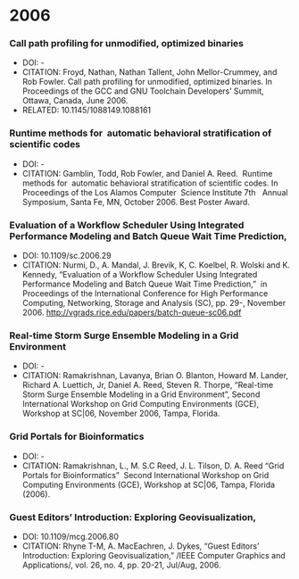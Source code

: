 # 2006

### Call path profiling for unmodified, optimized binaries
- DOI: -
- CITATION: Froyd, Nathan, Nathan Tallent, John Mellor-Crummey, and Rob Fowler. Call path profiling for unmodified, optimized binaries. In Proceedings of the GCC and GNU Toolchain Developers’ Summit, Ottawa, Canada, June 2006.
- RELATED: 10.1145/1088149.1088161

### Runtime methods for  automatic behavioral stratification of scientific codes
- DOI: -
- CITATION: Gamblin, Todd, Rob Fowler, and Daniel A. Reed.  Runtime methods for  automatic behavioral stratification of scientific codes. In Proceedings of the Los Alamos Computer  Science Institute 7th   Annual Symposium, Santa Fe, MN, October 2006. Best Poster Award.

### Evaluation of a Workflow Scheduler Using Integrated Performance Modeling and Batch Queue Wait Time Prediction,
- DOI: 10.1109/sc.2006.29 
- CITATION: Nurmi, D., A. Mandal, J. Brevik, K, C. Koelbel, R. Wolski and K. Kennedy, “Evaluation of a Workflow Scheduler Using Integrated Performance Modeling and Batch Queue Wait Time Prediction,”  in Proceedings of the International Conference for High Performance Computing, Networking, Storage and Analysis (SC), pp. 29-, November 2006. http://vgrads.rice.edu/papers/batch-queue-sc06.pdf

### Real-time Storm Surge Ensemble Modeling in a Grid Environment
- DOI: -
- CITATION: Ramakrishnan, Lavanya, Brian O. Blanton, Howard M. Lander, Richard A. Luettich, Jr, Daniel A. Reed, Steven R. Thorpe, “Real-time Storm Surge Ensemble Modeling in a Grid Environment”, Second International Workshop on Grid Computing Environments (GCE), Workshop at SC|06, November 2006, Tampa, Florida.

### Grid Portals for Bioinformatics
- DOI: -
- CITATION: Ramakrishnan, L., M. S.C Reed, J. L. Tilson, D. A. Reed “Grid Portals for Bioinformatics”  Second International Workshop on Grid Computing Environments (GCE), Workshop at SC|06, Tampa, Florida (2006).

### Guest Editors’ Introduction: Exploring Geovisualization,
- DOI: 10.1109/mcg.2006.80
- CITATION: Rhyne T-M, A. MacEachren, J. Dykes, “Guest Editors’ Introduction: Exploring Geovisualization,” /IEEE Computer Graphics and Applications/, vol. 26, no. 4, pp. 20-21, Jul/Aug, 2006.
